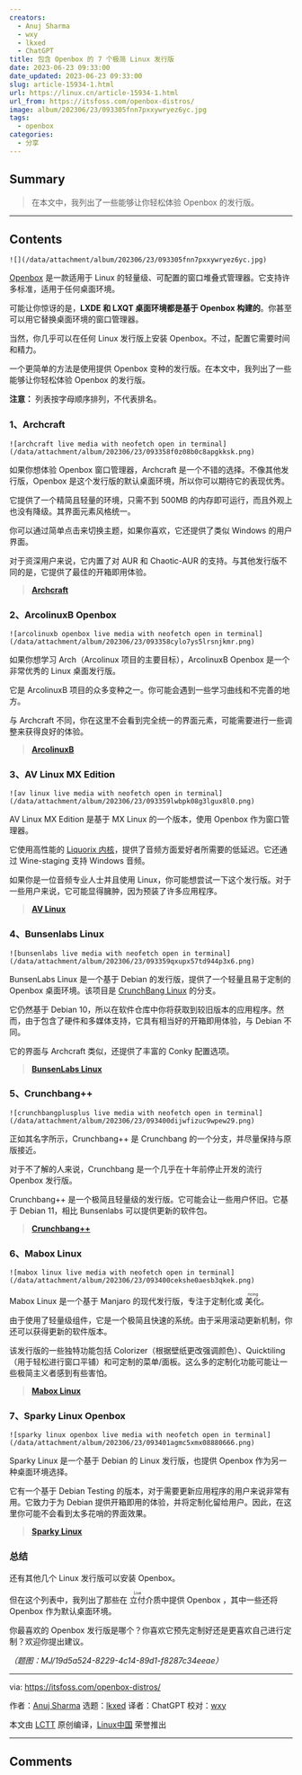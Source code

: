 ```yaml
---
creators:
  - Anuj Sharma
  - wxy
  - lkxed
  - ChatGPT
title: 包含 Openbox 的 7 个极简 Linux 发行版
date: 2023-06-23 09:33:00
date_updated: 2023-06-23 09:33:00
slug: article-15934-1.html
url: https://linux.cn/article-15934-1.html
url_from: https://itsfoss.com/openbox-distros/
image: album/202306/23/093305fnn7pxxywryez6yc.jpg
tags:
  - openbox
categories:
  - 分享
---
```


## Summary

> 在本文中，我列出了一些能够让你轻松体验 Openbox 的发行版。

***

<!-- more -->

## Contents

`![](/data/attachment/album/202306/23/093305fnn7pxxywryez6yc.jpg)`

[Openbox](http://openbox.org/wiki/Main_Page) 是一款适用于 Linux 的轻量级、可配置的窗口堆叠式管理器。它支持许多标准，适用于任何桌面环境。

可能让你惊讶的是，**LXDE 和 LXQT 桌面环境都是基于 Openbox 构建的**。你甚至可以用它替换桌面环境的窗口管理器。

当然，你几乎可以在任何 Linux 发行版上安装 Openbox。不过，配置它需要时间和精力。

一个更简单的方法是使用提供 Openbox 变种的发行版。在本文中，我列出了一些能够让你轻松体验 Openbox 的发行版。

**注意：** 列表按字母顺序排列，不代表排名。

### 1、Archcraft

`![archcraft live media with neofetch open in terminal](/data/attachment/album/202306/23/093358f0z08b0c8apgkksk.png)`

如果你想体验 Openbox 窗口管理器，Archcraft 是一个不错的选择。不像其他发行版，Openbox 是这个发行版的默认桌面环境，所以你可以期待它的表现优秀。

它提供了一个精简且轻量的环境，只需不到 500MB 的内存即可运行，而且外观上也没有降级。其界面元素风格统一。

你可以通过简单点击来切换主题，如果你喜欢，它还提供了类似 Windows 的用户界面。

对于资深用户来说，它内置了对 AUR 和 Chaotic-AUR 的支持。与其他发行版不同的是，它提供了最佳的开箱即用体验。

> 
> **[Archcraft](https://archcraft.io/)**
> 
> 
> 

### 2、ArcolinuxB Openbox

`![arcolinuxb openbox live media with neofetch open in terminal](/data/attachment/album/202306/23/093358cylo7ys5lrsnjkmr.png)`

如果你想学习 Arch（Arcolinux 项目的主要目标），ArcolinuxB Openbox 是一个非常优秀的 Linux 桌面发行版。

它是 ArcolinuxB 项目的众多变种之一。你可能会遇到一些学习曲线和不完善的地方。

与 Archcraft 不同，你在这里不会看到完全统一的界面元素，可能需要进行一些调整来获得良好的体验。

> 
> **[ArcolinuxB](https://arcolinuxb.com/)**
> 
> 
> 

### 3、AV Linux MX Edition

`![av linux live media with neofetch open in terminal](/data/attachment/album/202306/23/093359lwbpk08g3lgux8l0.png)`

AV Linux MX Edition 是基于 MX Linux 的一个版本，使用 Openbox 作为窗口管理器。

它使用高性能的 [Liquorix 内核](https://liquorix.net/#features)，提供了音频方面爱好者所需要的低延迟。它还通过 Wine-staging 支持 Windows 音频。

如果你是一位音频专业人士并且使用 Linux，你可能想尝试一下这个发行版。对于一些用户来说，它可能显得臃肿，因为预装了许多应用程序。

> 
> **[AV Linux](http://www.bandshed.net/avlinux/)**
> 
> 
> 

### 4、Bunsenlabs Linux

`![bunsenlabs live media with neofetch open in terminal](/data/attachment/album/202306/23/093359qxupx57td944p3x6.png)`

BunsenLabs Linux 是一个基于 Debian 的发行版，提供了一个轻量且易于定制的 Openbox 桌面环境。该项目是 [CrunchBang Linux](https://en.wikipedia.org/wiki/CrunchBang_Linux) 的分支。

它仍然基于 Debian 10，所以在软件仓库中你将获取到较旧版本的应用程序。然而，由于包含了硬件和多媒体支持，它具有相当好的开箱即用体验，与 Debian 不同。

它的界面与 Archcraft 类似，还提供了丰富的 Conky 配置选项。

> 
> **[BunsenLabs Linux](https://www.bunsenlabs.org/)**
> 
> 
> 

### 5、Crunchbang++

`![crunchbangplusplus live media with neofetch open in terminal](/data/attachment/album/202306/23/093400dijwfizuc9wpew29.png)`

正如其名字所示，Crunchbang++ 是 Crunchbang 的一个分支，并尽量保持与原版接近。

对于不了解的人来说，Crunchbang 是一个几乎在十年前停止开发的流行 Openbox 发行版。

Crunchbang++ 是一个极简且轻量级的发行版。它可能会让一些用户怀旧。它基于 Debian 11，相比 Bunsenlabs 可以提供更新的软件包。

> 
> **[Crunchbang++](https://crunchbangplusplus.org/)**
> 
> 
> 

### 6、Mabox Linux

`![mabox linux live media with neofetch open in terminal](/data/attachment/album/202306/23/093400cekshe0aesb3qkek.png)`

Mabox Linux 是一个基于 Manjaro 的现代发行版，专注于定制化或 <ruby> 美化 <rt>  ricing </rt></ruby>。

由于使用了轻量级组件，它是一个极简且快速的系统。由于采用滚动更新机制，你还可以获得更新的软件版本。

该发行版的一些独特功能包括 Colorizer（根据壁纸更改强调颜色）、Quicktiling（用于轻松进行窗口平铺）和可定制的菜单/面板。这么多的定制化功能可能让一些极简主义者感到有些害怕。

> 
> **[Mabox Linux](https://maboxlinux.org/)**
> 
> 
> 

### 7、Sparky Linux Openbox

`![sparky linux openbox live media with neofetch open in terminal](/data/attachment/album/202306/23/093401agmc5xmx08880666.png)`

Sparky Linux 是一个基于 Debian 的 Linux 发行版，也提供 Openbox 作为另一种桌面环境选择。

它有一个基于 Debian Testing 的版本，对于需要更新应用程序的用户来说非常有用。它致力于为 Debian 提供开箱即用的体验，并将定制化留给用户。因此，在这里你可能不会看到太多花哨的界面效果。

> 
> **[Sparky Linux](https://sparkylinux.org/)**
> 
> 
> 

### 总结

还有其他几个 Linux 发行版可以安装 Openbox。

但在这个列表中，我列出了那些在 <ruby> 立付 <rt>  Live </rt></ruby> 介质中提供 Openbox ，其中一些还将 Openbox 作为默认桌面环境。

你最喜欢的 Openbox 发行版是哪个？你喜欢它预先定制好还是更喜欢自己进行定制？欢迎你提出建议。

*（题图：MJ/19d5a524-8229-4c14-89d1-f8287c34eeae）*

---

via: <https://itsfoss.com/openbox-distros/>

作者：[Anuj Sharma](https://itsfoss.com/author/anuj/) 选题：[lkxed](https://github.com/lkxed) 译者：ChatGPT 校对：[wxy](https://github.com/wxy)

本文由 [LCTT](https://github.com/LCTT/TranslateProject) 原创编译，[Linux中国](https://linux.cn/) 荣誉推出

***

## Comments
